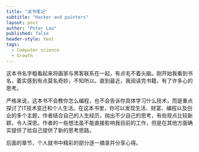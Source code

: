 ```yaml
---
title: "读书笔记"
subtitle: "Hacker and painters"
layout: post
author: "Peter Lau"
published: false
header-style: text
tags:
  - Computer science
  - Growth
---
```


这本书名字粗看起来将画家与黑客联系在一起，有点毛不着头脑。刚开始我看到书名，着实感到有点莫名奇妙，不知所以。直到最近，我阅读完书籍，有了许多心的思考。

严格来说，这本书不会教你怎么编程，也不会告诉你具体学习什么技术，而是重点探讨了IT技术变迁和个人生活。在这本书里，你可以发现生活、财富、编程以及创业的多个主题，作者结合自己的人生经历，抛出不少自己的思考，有些观点比较新颖，令人深思。作者的一些想法虽不能直接影响我目前的工作，但是在其他方面确实提供了给自己提供了新的思考思路。

后面的章节，个人就书中精彩的部分逐一摘录并分享心得。
